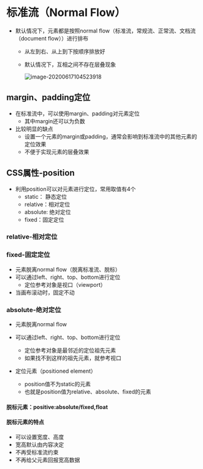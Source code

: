 # 标准流（Normal Flow）

* 默认情况下，元素都是按照normal flow（标准流，常规流、正常流、文档流（document flow））进行排布

  * 从左到右、从上到下按顺序排放好

  * 默认情况下，互相之间不存在层叠现象

    ![image-20200617104523918](C:\Users\yzy\AppData\Roaming\Typora\typora-user-images\image-20200617104523918.png)

## margin、padding定位

* 在标准流中，可以使用margin、padding对元素定位
  * 其中margin还可以为负数
* 比较明显的缺点
  * 设置一个元素的margin或padding，通常会影响到标准流中的其他元素的定位效果
  * 不便于实现元素的层叠效果



## CSS属性-position

* 利用position可以对元素进行定位，常用取值有4个
  * static： 静态定位
  * relative：相对定位
  * absolute:  绝对定位
  * fixed：固定定位

### relative-相对定位

### fixed-固定定位

* 元素脱离normal flow（脱离标准流、脱标）
* 可以通过left、right、top、bottom进行定位
  * 定位参考对象是视口（viewport）
* 当画布滚动时，固定不动

### absolute-绝对定位

* 元素脱离normal flow
* 可以通过left、right、top、bottom进行定位
  * 定位参考对象是最邻近的定位祖先元素
  * 如果找不到这样的祖先元素，就参考视口

* 定位元素（positioned element）
  * position值不为static的元素
  * 也就是position值为relative、absolute、fixed的元素

#### 脱标元素：positive:absolute/fixed,float

#### 脱标元素的特点

* 可以设置宽度、高度
* 宽高默认由内容决定
* 不再受标准流约束
* 不再给父元素回报宽高数据

